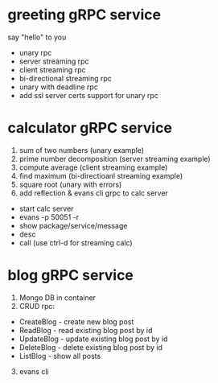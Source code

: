 # greeting gRPC service
say "hello" to you
- unary rpc
- server streaming rpc
- client streaming rpc
- bi-directional streaming rpc
- unary with deadline rpc
- add ssl server certs support for unary rpc

# calculator gRPC service
1. sum of two numbers (unary example)
2. prime number decomposition (server streaming example)
3. compute average (client streaming example)
4. find maximum (bi-directioanl streaming example)
5. square root (unary with errors)
6. add reflection & evans cli grpc to calc server
- start calc server
- evans -p 50051 -r
- show package/service/message
- desc <any-message>
- call <any-rpc> (use ctrl-d for streaming calc)

# blog gRPC service
1. Mongo DB in container
2. CRUD rpc:
- CreateBlog - create new blog post
- ReadBlog - read existing blog post by id
- UpdateBlog - update existing blog post by id
- DeleteBlog - delete existing blog post by id
- ListBlog - show all posts
3. evans cli